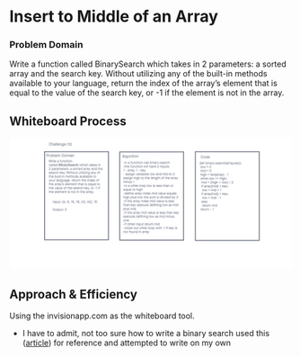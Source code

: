# Insert to Middle of an Array

### Problem Domain

Write a function called BinarySearch which takes in 2 parameters: a sorted array and the search key. Without utilizing any of the built-in methods available to your language, return the index of the array’s element that is equal to the value of the search key, or -1 if the element is not in the array.

## Whiteboard Process

![array_insert_shift](array_binary_search.png)


## Approach & Efficiency
Using the invisionapp.com as the whiteboard tool.
- I have to admit, not too sure how to write a binary search used this ([article](https://www.geeksforgeeks.org/python-program-for-binary-search/)) for reference and attempted to write on my own


